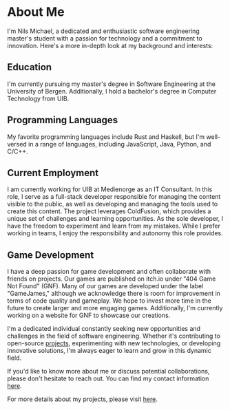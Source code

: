 # About Me

I'm Nils Michael, a dedicated and enthusiastic software engineering master's student with a passion for technology and a commitment to innovation. Here's a more in-depth look at my background and interests:

## Education

I'm currently pursuing my master's degree in Software Engineering at the University of Bergen. Additionally, I hold a bachelor's degree in Computer Technology from UIB.

## Programming Languages

My favorite programming languages include Rust and Haskell, but I'm well-versed in a range of languages, including JavaScript, Java, Python, and C/C++.

## Current Employment

I am currently working for UIB at Medienorge as an IT Consultant. In this role, I serve as a full-stack developer responsible for managing the content visible to the public, as well as developing and managing the tools used to create this content. The project leverages ColdFusion, which provides a unique set of challenges and learning opportunities. As the sole developer, I have the freedom to experiment and learn from my mistakes. While I prefer working in teams, I enjoy the responsibility and autonomy this role provides.

## Game Development

I have a deep passion for game development and often collaborate with friends on projects. Our games are published on itch.io under "404 Game Not Found" (GNF). Many of our games are developed under the label "GameJames," although we acknowledge there is room for improvement in terms of code quality and gameplay. We hope to invest more time in the future to create larger and more engaging games. Additionally, I'm currently working on a website for GNF to showcase our creations.

I'm a dedicated individual constantly seeking new opportunities and challenges in the field of software engineering. Whether it's contributing to open-source [projects](https://github.com/Bergen-CCCP), experimenting with new technologies, or developing innovative solutions, I'm always eager to learn and grow in this dynamic field.

If you'd like to know more about me or discuss potential collaborations, please don't hesitate to reach out. You can find my contact information [here](contact).

For more details about my projects, please visit [here](projects).

